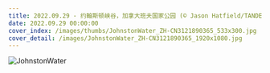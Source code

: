 ```yaml
---
title: 2022.09.29 - 约翰斯顿峡谷，加拿大班夫国家公园 (© Jason Hatfield/TANDEM Stills + Motion)
date: 2022.09.29 00:00:00
cover_index: /images/thumbs/JohnstonWater_ZH-CN3121890365_533x300.jpg
cover_detail: /images/JohnstonWater_ZH-CN3121890365_1920x1080.jpg
---
```


![JohnstonWater](/images/JohnstonWater_ZH-CN3121890365_1920x1080.jpg)
